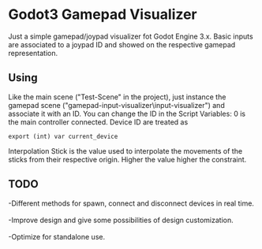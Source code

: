 # Godot3 Gamepad Visualizer

Just a simple gamepad/joypad visualizer fot Godot Engine 3.x.
Basic inputs are associated to a joypad ID and showed on the respective gamepad representation.

## Using

Like the main scene ("Test-Scene" in the project), just instance the gamepad scene ("gamepad-input-visualizer\input-visualizer") and associate it with an ID.
You can change the ID in the Script Variables: 0 is the main controller connected.
Device ID are treated as
```gdscript
export (int) var current_device
```
Interpolation Stick is the value used to interpolate the movements of the sticks from their respective origin. Higher the value higher the constraint.

## TODO

-Different methods for spawn, connect and disconnect devices in real time.
<br><br>
-Improve design and give some possibilities of design customization.
<br><br>
-Optimize for standalone use. 
